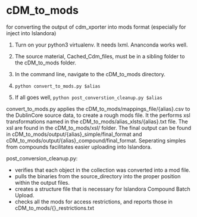 # cDM_to_mods
for converting the output of cdm_xporter into mods format (especially for inject into Islandora)

1)  Turn on your python3 virtualenv.  It needs lxml.  Ananconda works well.

2)  The source material, Cached_Cdm_files, must be in a sibling folder to the cDM_to_mods folder.

3)  In the command line, navigate to the cDM_to_mods directory.

4)  `python convert_to_mods.py $alias`

5)  If all goes well, `python post_converstion_cleanup.py $alias`

convert_to_mods.py applies the cDM_to_mods/mappings_file/{alias}.csv to the DublinCore source data, to create a rough mods file.  It the performs xsl transformations named in the cDM_to_mods/alias_xlsts/{alias}.txt file.  The xsl are found in the cDM_to_mods/xsl/ folder.  The final output can be found in cDM_to_mods/output/{alias}_simple/final_format and cDM_to_mods/output/{alias}_compound/final_format.  Seperating simples from compounds facilitates easier uploading into Islandora.  

post_conversion_cleanup.py:
  - verifies that each object in the collection was converted into a mod file.  
  - pulls the binaries from the source_directory into the proper position within the output files.  
  - creates a structure file that is necessary for Islandora Compound Batch Upload.  
  - checks all the mods for access restrictions, and reports those in cDM_to_mods/{}_restrictions.txt  
